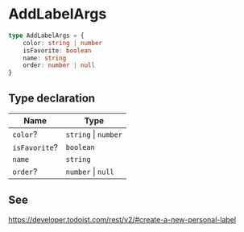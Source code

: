 # AddLabelArgs

```ts
type AddLabelArgs = {
    color: string | number
    isFavorite: boolean
    name: string
    order: number | null
}
```

## Type declaration

| Name                                  | Type                 |
| ------------------------------------- | -------------------- |
| <a id="color"></a> `color`?           | `string` \| `number` |
| <a id="isfavorite"></a> `isFavorite`? | `boolean`            |
| <a id="name"></a> `name`              | `string`             |
| <a id="order"></a> `order`?           | `number` \| `null`   |

## See

https://developer.todoist.com/rest/v2/#create-a-new-personal-label
